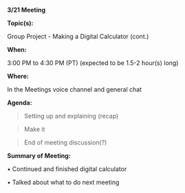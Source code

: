 __**3/21 Meeting**__

__**Topic(s):**__

Group Project - Making a Digital Calculator (cont.)

__**When:**__

3:00 PM to 4:30 PM (PT) (expected to be 1.5-2 hour(s) long)

__**Where:**__

In the Meetings voice channel and general chat

__**Agenda:**__
>  Setting up and explaining (recap)

>  Make it

>  End of meeting discussion(?)

__**Summary of Meeting:**__

•  Continued and finished digital calculator

•  Talked about what to do next meeting
